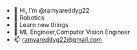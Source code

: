 - 👋 Hi, I’m @ramyareddyg22
- 👀 Robotics
- 🌱 Learn new things
- 💞️ ML Engineer,Computer Vision Engineer
- 📫  ramyareddyg22@gmail.com


<!---
ramyareddyg22/ramyareddyg22 is a ✨ special ✨ repository because its `README.md` (this file) appears on your GitHub profile.
You can click the Preview link to take a look at your changes.
--->
